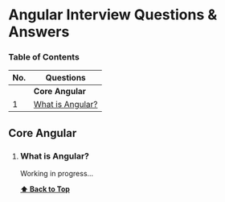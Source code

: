 # Angular Interview Questions & Answers

### Table of Contents

| No. | Questions |
| --- | --------- |
|   | **Core Angular** |
|1  | [What is Angular?](#what-is-angular) |

## Core Angular

1.  ### What is Angular?
    Working in progress...

    **[⬆ Back to Top](#table-of-contents)**
